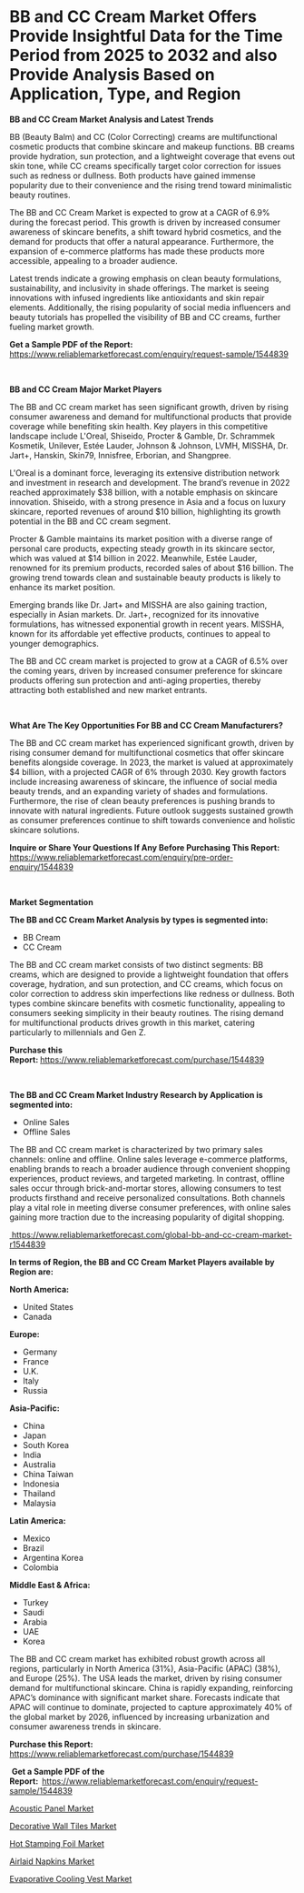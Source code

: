 <p><h1>BB and CC Cream Market Offers Provide Insightful Data for the Time Period from 2025 to 2032 and also Provide Analysis Based on Application, Type, and Region</h1></p><p><strong>BB and CC Cream Market Analysis and Latest Trends</strong></p>
<p><p>BB (Beauty Balm) and CC (Color Correcting) creams are multifunctional cosmetic products that combine skincare and makeup functions. BB creams provide hydration, sun protection, and a lightweight coverage that evens out skin tone, while CC creams specifically target color correction for issues such as redness or dullness. Both products have gained immense popularity due to their convenience and the rising trend toward minimalistic beauty routines.</p><p>The BB and CC Cream Market is expected to grow at a CAGR of 6.9% during the forecast period. This growth is driven by increased consumer awareness of skincare benefits, a shift toward hybrid cosmetics, and the demand for products that offer a natural appearance. Furthermore, the expansion of e-commerce platforms has made these products more accessible, appealing to a broader audience.</p><p>Latest trends indicate a growing emphasis on clean beauty formulations, sustainability, and inclusivity in shade offerings. The market is seeing innovations with infused ingredients like antioxidants and skin repair elements. Additionally, the rising popularity of social media influencers and beauty tutorials has propelled the visibility of BB and CC creams, further fueling market growth.</p></p>
<p><strong>Get a Sample PDF of the Report:&nbsp;</strong> <a href="https://www.reliablemarketforecast.com/enquiry/request-sample/1544839?utm_campaign=2011&utm_medium=2&utm_source=Github&utm_content=ia&utm_term=06022025&utm_id=bb-and-cc-cream">https://www.reliablemarketforecast.com/enquiry/request-sample/1544839</a></p>
<p>&nbsp;</p>
<p><strong>BB and CC Cream Major Market Players</strong></p>
<p><p>The BB and CC cream market has seen significant growth, driven by rising consumer awareness and demand for multifunctional products that provide coverage while benefiting skin health. Key players in this competitive landscape include L'Oreal, Shiseido, Procter & Gamble, Dr. Schrammek Kosmetik, Unilever, Estée Lauder, Johnson & Johnson, LVMH, MISSHA, Dr. Jart+, Hanskin, Skin79, Innisfree, Erborian, and Shangpree.</p><p>L'Oreal is a dominant force, leveraging its extensive distribution network and investment in research and development. The brand’s revenue in 2022 reached approximately $38 billion, with a notable emphasis on skincare innovation. Shiseido, with a strong presence in Asia and a focus on luxury skincare, reported revenues of around $10 billion, highlighting its growth potential in the BB and CC cream segment.</p><p>Procter & Gamble maintains its market position with a diverse range of personal care products, expecting steady growth in its skincare sector, which was valued at $14 billion in 2022. Meanwhile, Estée Lauder, renowned for its premium products, recorded sales of about $16 billion. The growing trend towards clean and sustainable beauty products is likely to enhance its market position.</p><p>Emerging brands like Dr. Jart+ and MISSHA are also gaining traction, especially in Asian markets. Dr. Jart+, recognized for its innovative formulations, has witnessed exponential growth in recent years. MISSHA, known for its affordable yet effective products, continues to appeal to younger demographics.</p><p>The BB and CC cream market is projected to grow at a CAGR of 6.5% over the coming years, driven by increased consumer preference for skincare products offering sun protection and anti-aging properties, thereby attracting both established and new market entrants.</p></p>
<p>&nbsp;</p>
<p><strong>What Are The Key Opportunities For BB and CC Cream Manufacturers?</strong></p>
<p><p>The BB and CC cream market has experienced significant growth, driven by rising consumer demand for multifunctional cosmetics that offer skincare benefits alongside coverage. In 2023, the market is valued at approximately $4 billion, with a projected CAGR of 6% through 2030. Key growth factors include increasing awareness of skincare, the influence of social media beauty trends, and an expanding variety of shades and formulations. Furthermore, the rise of clean beauty preferences is pushing brands to innovate with natural ingredients. Future outlook suggests sustained growth as consumer preferences continue to shift towards convenience and holistic skincare solutions.</p></p>
<p><strong>Inquire or Share Your Questions If Any Before Purchasing This Report:</strong> <a href="https://www.reliablemarketforecast.com/enquiry/pre-order-enquiry/1544839?utm_campaign=2011&utm_medium=2&utm_source=Github&utm_content=ia&utm_term=06022025&utm_id=bb-and-cc-cream">https://www.reliablemarketforecast.com/enquiry/pre-order-enquiry/1544839</a></p>
<p>&nbsp;</p>
<p><strong>Market Segmentation</strong></p>
<p><strong>The BB and CC Cream Market Analysis by types is segmented into:</strong></p>
<p><ul><li>BB Cream</li><li>CC Cream</li></ul></p>
<p><p>The BB and CC cream market consists of two distinct segments: BB creams, which are designed to provide a lightweight foundation that offers coverage, hydration, and sun protection, and CC creams, which focus on color correction to address skin imperfections like redness or dullness. Both types combine skincare benefits with cosmetic functionality, appealing to consumers seeking simplicity in their beauty routines. The rising demand for multifunctional products drives growth in this market, catering particularly to millennials and Gen Z.</p></p>
<p><strong>Purchase this Report:&nbsp;</strong><a href="https://www.reliablemarketforecast.com/purchase/1544839?utm_campaign=2011&utm_medium=2&utm_source=Github&utm_content=ia&utm_term=06022025&utm_id=bb-and-cc-cream">https://www.reliablemarketforecast.com/purchase/1544839</a></p>
<p>&nbsp;</p>
<p><strong>The BB and CC Cream Market Industry Research by Application is segmented into:</strong></p>
<p><ul><li>Online Sales</li><li>Offline Sales</li></ul></p>
<p><p>The BB and CC cream market is characterized by two primary sales channels: online and offline. Online sales leverage e-commerce platforms, enabling brands to reach a broader audience through convenient shopping experiences, product reviews, and targeted marketing. In contrast, offline sales occur through brick-and-mortar stores, allowing consumers to test products firsthand and receive personalized consultations. Both channels play a vital role in meeting diverse consumer preferences, with online sales gaining more traction due to the increasing popularity of digital shopping.</p></p>
<p><a href="https://www.reliablemarketforecast.com/global-bb-and-cc-cream-market-r1544839?utm_campaign=2011&utm_medium=2&utm_source=Github&utm_content=ia&utm_term=06022025&utm_id=bb-and-cc-cream">&nbsp;https://www.reliablemarketforecast.com/global-bb-and-cc-cream-market-r1544839</a></p>
<p><strong>In terms of Region, the BB and CC Cream Market Players available by Region are:</strong></p>
<p>
    <p> <strong> North America: </strong>
        <ul>
            <li>United States</li>
            <li>Canada</li>
        </ul>
        </p> 
    <p> <strong> Europe: </strong>
        <ul>
            <li>Germany</li>
            <li>France</li>
            <li>U.K.</li>
            <li>Italy</li>
            <li>Russia</li>
        </ul>
        </p> 
    <p> <strong> Asia-Pacific: </strong>
        <ul>
            <li>China</li>
            <li>Japan</li>
            <li>South Korea</li>
            <li>India</li>
            <li>Australia</li>
            <li>China Taiwan</li>
            <li>Indonesia</li>
            <li>Thailand</li>
            <li>Malaysia</li>
        </ul>
        </p> 
    <p> <strong> Latin America: </strong>
        <ul>
            <li>Mexico</li>
            <li>Brazil</li>
            <li>Argentina Korea</li>
            <li>Colombia</li>
        </ul>
        </p> 
    <p> <strong> Middle East & Africa: </strong>
        <ul>
            <li>Turkey</li>
            <li>Saudi</li>
            <li>Arabia</li>
            <li>UAE</li>
            <li>Korea</li>
        </ul>
    </p>
    </p>
<p><p>The BB and CC cream market has exhibited robust growth across all regions, particularly in North America (31%), Asia-Pacific (APAC) (38%), and Europe (25%). The USA leads the market, driven by rising consumer demand for multifunctional skincare. China is rapidly expanding, reinforcing APAC’s dominance with significant market share. Forecasts indicate that APAC will continue to dominate, projected to capture approximately 40% of the global market by 2026, influenced by increasing urbanization and consumer awareness trends in skincare.</p></p>
<p><strong>Purchase this Report: </strong><a href="https://www.reliablemarketforecast.com/purchase/1544839?utm_campaign=2011&utm_medium=2&utm_source=Github&utm_content=ia&utm_term=06022025&utm_id=bb-and-cc-cream">https://www.reliablemarketforecast.com/purchase/1544839</a></p>
<p>&nbsp;<strong>Get a Sample PDF of the Report:&nbsp;&nbsp;</strong><a href="https://www.reliablemarketforecast.com/enquiry/request-sample/1544839?utm_campaign=2011&utm_medium=2&utm_source=Github&utm_content=ia&utm_term=06022025&utm_id=bb-and-cc-cream">https://www.reliablemarketforecast.com/enquiry/request-sample/1544839</a></p>
<p><strong></strong></p>
<p><p><a href="https://www.linkedin.com/pulse/revenue-demand-acoustic-panel-market-projected-103-cagr-fzefe?utm_campaign=2011&utm_medium=2&utm_source=Github&utm_content=ia&utm_term=06022025&utm_id=bb-and-cc-cream">Acoustic Panel Market</a></p><p><a href="https://www.linkedin.com/pulse/decorative-wall-tiles-market-analysis-major-challenges-w03be?utm_campaign=2011&utm_medium=2&utm_source=Github&utm_content=ia&utm_term=06022025&utm_id=bb-and-cc-cream">Decorative Wall Tiles Market</a></p><p><a href="https://www.linkedin.com/pulse/hot-stamping-foil-market-analysis-report-2025-2032-growth-deployment-l5jyc?utm_campaign=2011&utm_medium=2&utm_source=Github&utm_content=ia&utm_term=06022025&utm_id=bb-and-cc-cream">Hot Stamping Foil Market</a></p><p><a href="https://github.com/amoakuolaopa/Market-Research-Report-List-1/blob/main/airlaid-napkins-market.md?utm_campaign=2011&utm_medium=2&utm_source=Github&utm_content=ia&utm_term=06022025&utm_id=bb-and-cc-cream">Airlaid Napkins Market</a></p><p><a href="https://github.com/ChiragRp1/Market-Research-Report-List-7/blob/main/evaporative-cooling-vest-market.md?utm_campaign=2011&utm_medium=2&utm_source=Github&utm_content=ia&utm_term=06022025&utm_id=bb-and-cc-cream">Evaporative Cooling Vest Market</a></p></p>
